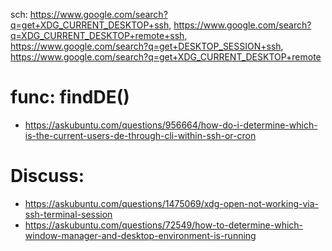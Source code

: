 sch: https://www.google.com/search?q=get+XDG_CURRENT_DESKTOP+ssh, https://www.google.com/search?q=XDG_CURRENT_DESKTOP+remote+ssh, https://www.google.com/search?q=get+DESKTOP_SESSION+ssh, https://www.google.com/search?q=get+XDG_CURRENT_DESKTOP+remote

# func: findDE()
- https://askubuntu.com/questions/956664/how-do-i-determine-which-is-the-current-users-de-through-cli-within-ssh-or-cron

# Discuss:
- https://askubuntu.com/questions/1475069/xdg-open-not-working-via-ssh-terminal-session
- https://askubuntu.com/questions/72549/how-to-determine-which-window-manager-and-desktop-environment-is-running
